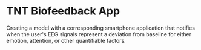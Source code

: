 # TNT Biofeedback App 

Creating a model with a corresponding smartphone application that notifies when the user's EEG signals represent a deviation from baseline for either emotion, attention, or other quantifiable factors.
